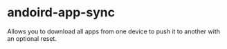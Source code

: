 andoird-app-sync
================

Allows you to download all apps from one device to push it to another with an optional reset.
